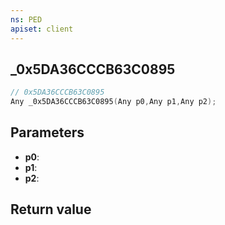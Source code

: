 ```yaml
---
ns: PED
apiset: client
---
```

## _0x5DA36CCCB63C0895

```c
// 0x5DA36CCCB63C0895
Any _0x5DA36CCCB63C0895(Any p0,Any p1,Any p2);
```


## Parameters
* **p0**:
* **p1**:
* **p2**:

## Return value